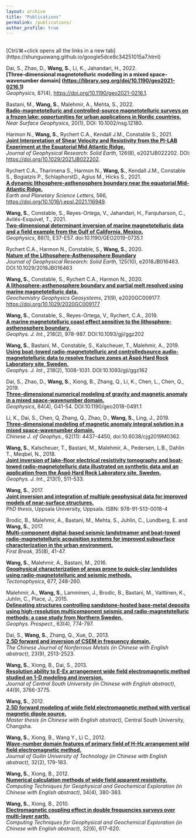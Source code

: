 ```yaml
---
layout: archive
title: "Publications" 
permalink: /publications/ 
author_profile: true
---
```


<br>
[Ctrl/⌘+click opens all the links in a new tab](https://shunguowang.github.io/google5dce8c34251015a7.html)

Dai, S., Zhao, D., <b>Wang, S.</b>, Li, K., Jahandari, H., 2022. <br> <b>[Three-dimensional magnetotelluric modelling in a mixed space-wavenumber domain] (https://library.seg.org/doi/10.1190/geo2021-0216.1)</b> <br> <i>Geophysics</i>, 87(4), https://doi.org/10.1190/geo2021-0216.1.

Bastani, M., <b>Wang, S.</b>, Malehmir, A., Mehta, S., 2022. <br> <b>[Radio-magnetotelluric and controlled-source magnetotelluric surveys on a frozen lake: opportunities for urban applications in Nordic countries.](https://onlinelibrary.wiley.com/doi/full/10.1002/nsg.12180)</b> <br> <i>Near Surface Geophysics</i>, 20(1), DOI: 10.1002/nsg.12180.

Harmon N., <b>Wang, S.</b>, Rychert C.A., Kendall J.M., Constable S., 2021. <br> <b>[Joint Interpretation of Shear Velocity and Resistivity from the PI-LAB Experiment at the Equatorial Mid Atlantic Ridge.](https://agupubs.onlinelibrary.wiley.com/doi/10.1029/2021JB022202)</b> <br> <i>Journal of Geophysical Research: Solid Earth</i>, 126(8), e2021JB022202. DOI: https://doi.org/10.1029/2021JB022202. 

Rychert C.A., Tharimena S., Harmon N., <b>Wang, S.</b>, Kendall J.M., Constable S., Bogiatzis P., SchlaphorstD., Agius M., Hicks S., 2021. <br> <b>[A dynamic lithosphere-asthenosphere boundary near the equatorial Mid-Atlantic Ridge.](https://www.sciencedirect.com/science/article/abs/pii/S0012821X21002089?via%3Dihub)</b> <br> <i>Earth and Planetary Science Letters</i>, 566, https://doi.org/10.1016/j.epsl.2021.116949. 

<b>Wang, S.</b>, Constable, S., Reyes-Ortega, V., Jahandari, H., Farquharson, C., Avilés-Esquivel, T., 2021. <br> <b>[Two-dimensional determinant inversion of marine magnetotelluric data and a field example from the Gulf of California, Mexico.](https://library.seg.org/doi/full/10.1190/geo2019-0735.1)</b> <br>  <i>Geophysics</i>, 86(1), E37-E57. doi:10.1190/GEO2019-0735.1

Rychert C.A., Harmon N., Constable, S., <b>Wang, S.</b>, 2020. <br> <b>[Nature of the Lithosphere-Asthenosphere Boundary](https://agupubs.onlinelibrary.wiley.com/doi/full/10.1029/2018JB016463)</b> <br>  <i>Journal of Geophysical Research: Solid Earth</i>, 125(10), e2018JB016463. DOI:10.1029/2018JB016463 

<b>Wang, S.</b>, Constable, S., Rychert C.A., Harmon N., 2020. <br> <b>[A lithosphere-asthenosphere boundary and partial melt resolved using marine magnetotelluric data.](https://agupubs.onlinelibrary.wiley.com/doi/full/10.1029/2020GC009177)</b> <br>  <i>Geochemistry Geophysics Geosystems</i>, 21(9), e2020GC009177. https://doi.org/10.1029/2020GC009177 

<b>Wang, S.</b>, Constable, S., Reyes-Ortega, V., Rychert, C.A., 2019. <br> <b>[A marine magnetotelluric coast effect sensitive to the lithosphere-asthenosphere boundary.](https://academic.oup.com/gji/article-abstract/218/2/978/5485642) </b> <br> <i>Geophys. J. Int.</i>, 218(2), 978-987. DOI:10.1093/gji/ggz202

<b>Wang, S.</b>, Bastani, M., Constable, S., Kalscheuer, T., Malehmir, A., 2019. <br> <b>[Using boat-towed radio-magnetotelluric and controlledsource audio-magnetotelluric data to resolve fracture zones at Äspö Hard Rock Laboratory site, Sweden.](https://academic.oup.com/gji/article/218/2/1008/5476502)</b> <br>  <i>Geophys. J. Int.</i>, 218(2), 1008-1031. DOI:10.1093/gji/ggz162

Dai, S., Zhao, D., <b>Wang, S.</b>, Xiong, B., Zhang, Q., Li, K., Chen, L., Chen, Q., 2019. <br> <b>[Three-dimensional numerical modeling of gravity and magnetic anomaly in a mixed space-wavenumber domain.](https://library.seg.org/doi/pdfplus/10.1190/geo2018-0491.1)</b> <br>  <i>Geophysics</i>, 84(4), G41-54. DOI:10.1190/geo2018-0491.1

Li, K., Dai, S., Chen, Q, Zhang, Q., Zhao, D., <b>Wang, S.</b>, Ling, J., 2019. <br> <b>[Three-dimensional modeling of magnetic anomaly integral solution in a mixed space-wavenumber domain.](http://html.rhhz.net/dqwlxb/2019-11-4437.htm) </b> <br> <i>Chinese J. of Geophys.</i>, 62(11): 4437-4450, doi:10.6038/cjg2019M0362. 

<b>Wang, S.</b>, Kalscheuer, T., Bastani, M., Malehmir, A., Pedersen, L.B., Dahlin T., Meqbel, N., 2018. <br> <b>[Joint inversion of lake-floor electrical resistivity tomography and boat-towed radio-magnetotelluric data illustrated on synthetic data and an application from the Äspö Hard Rock Laboratory site, Sweden.](https://academic.oup.com/gji/article/213/1/511/4331636)</b> <br>  <i>Geophys. J. Int.</i>, 213(1), 511-533.

<b>Wang, S.</b>, 2017. <br> <b>[Joint inversion and integration of multiple geophysical data for improved models of near-surface structures.](http://www.diva-portal.org/smash/get/diva2:1129430/FULLTEXT01.pdf)</b> <br>  <i>PhD thesis</i>, Uppsala University, Uppsala. ISBN: 978-91-513-0018-4 

Brodic, B., Malehmir, A., Bastani, M., Mehta, S., Juhlin, C., Lundberg, E. and <b>Wang, S.</b>, 2017. <br> <b>[Multi-component digital-based seismic landstreamer and boat-towed radio-magnetotelluric acquisition systems for improved subsurface characterization in the urban environment.](http://old.earthdoc.org/publication/publicationdetails?publication=89804) </b> <br> <i>First Break</i>, 35(8), 41-47.

<b>Wang, S.</b>, Malehmir, A., Bastani, M., 2016. <br> <b>[Geophysical characterization of areas prone to quick-clay landslides using radio-magnetotelluric and seismic methods.](https://www.sciencedirect.com/science/article/pii/S0040195116300725)</b> <br> <i>Tectonophysics</i>, 677, 248-260.

Malehmir, A., <b>Wang, S.</b>, Lamminen, J., Brodic, B., Bastani, M., Vaittinen, K., Juhlin, C., Place, J., 2015. <br> <b>[Delineating structures controlling sandstone-hosted base-metal deposits using high-resolution multicomponent seismic and radio-magnetotelluric methods: a case study from Northern Sweden.](https://onlinelibrary.wiley.com/doi/pdf/10.1111/1365-2478.12238)</b> <br> <i>Geophys. Prospect.</i>, 63(4), 774-797.

Dai, S., <b>Wang, S.</b>, Zhang, Q., Xue, D., 2013. <br> <b>[2.5D forward and inversion of CSEM in frequency domain.](http://www.ysxbcn.com/down/2013/09_cn/22-p2513-D029.pdf) </b> <br> <i>The Chinese Journal of Nonferrous Metals (in Chinese with English abstract)</i>, 23(9), 2513-2523.

<b>Wang, S.</b>, Xiong, B., Dai, S., 2013. <br> <b>[Resolution ability to E-Ex arrangement wide field electromagnetic method studied on 1-D modeling and inversion.](http://www.zndxzk.com.cn/down/2013/09_zkb/30-p3766-92605.pdf) </b> <br> <i>Journal of Central South University (in Chinese with English abstract)</i>, 44(9), 3766-3775.

<b>Wang, S.</b>, 2012. <br> <b>[2.5D forward modeling of wide field electromagnetic method with vertical magnetic dipole source.](http://cdmd.cnki.com.cn/Article/CDMD-10533-1012477215.htm)</b> <br> <i>Master thesis (in Chinese with English abstract)</i>, Central South University, Changsha.

<b>Wang, S.</b>, Xiong, B., Wang Y., Li C., 2012. <br> <b>[Wave-number domain features of primary field of H-Hz arrangement wild field electromagnetic method.](http://manu28.magtech.com.cn/Jweb_gllg/CN/article/downloadArticleFile.do?attachType=PDF&id=529)</b> <br> <i>Journal of Guilin University of Technology (in Chinese with English abstract)</i>, 32(2), 179-183.

<b>Wang, S.</b>, Xiong, B., 2012. <br> <b>[Numerical calculation methods of wide field apparent resistivity.](http://ir.nsfc.gov.cn/paperDownload/1000003790141.pdf) </b> <br> <i>Computing Techniques for Geophysical and Geochemical Exploration (in Chinese with English abstract)</i>, 34(4), 380-383.

<b>Wang, S.</b>, Xiong, B., 2010. <br> <b>[Electromagnetic coupling effect in double frequencies surveys over multi-layer earth.](http://en.cnki.com.cn/Article_en/CJFDTotal-WTHT201006012.htm)</b> <br> <i>Computing Techniques for Geophysical and Geochemical Exploration (in Chinese with English abstract)</i>, 32(6), 617-620.


